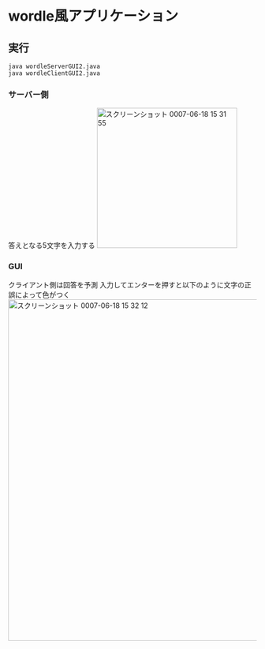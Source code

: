 # wordle風アプリケーション
## 実行
```
java wordleServerGUI2.java
java wordleClientGUI2.java
```
###  サーバー側
答えとなる5文字を入力する
<img width="284" alt="スクリーンショット 0007-06-18 15 31 55" src="https://github.com/user-attachments/assets/d2589a56-6f40-4c7c-a45f-88a6dd1a36b8" />

### GUI
クライアント側は回答を予測
入力してエンターを押すと以下のように文字の正誤によって色がつく
<img width="692" alt="スクリーンショット 0007-06-18 15 32 12" src="https://github.com/user-attachments/assets/8622b0e9-bb95-4cb0-81bb-d95863ea22ce" />
